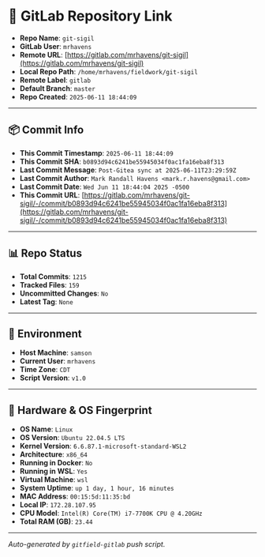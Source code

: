 # 🔗 GitLab Repository Link

- **Repo Name**: `git-sigil`
- **GitLab User**: `mrhavens`
- **Remote URL**: [https://gitlab.com/mrhavens/git-sigil](https://gitlab.com/mrhavens/git-sigil)
- **Local Repo Path**: `/home/mrhavens/fieldwork/git-sigil`
- **Remote Label**: `gitlab`
- **Default Branch**: `master`
- **Repo Created**: `2025-06-11 18:44:09`

---

## 📦 Commit Info

- **This Commit Timestamp**: `2025-06-11 18:44:09`
- **This Commit SHA**: `b0893d94c6241be55945034f0ac1fa16eba8f313`
- **Last Commit Message**: `Post-Gitea sync at 2025-06-11T23:29:59Z`
- **Last Commit Author**: `Mark Randall Havens <mark.r.havens@gmail.com>`
- **Last Commit Date**: `Wed Jun 11 18:44:04 2025 -0500`
- **This Commit URL**: [https://gitlab.com/mrhavens/git-sigil/-/commit/b0893d94c6241be55945034f0ac1fa16eba8f313](https://gitlab.com/mrhavens/git-sigil/-/commit/b0893d94c6241be55945034f0ac1fa16eba8f313)

---

## 📊 Repo Status

- **Total Commits**: `1215`
- **Tracked Files**: `159`
- **Uncommitted Changes**: `No`
- **Latest Tag**: `None`

---

## 🧽 Environment

- **Host Machine**: `samson`
- **Current User**: `mrhavens`
- **Time Zone**: `CDT`
- **Script Version**: `v1.0`

---

## 🧬 Hardware & OS Fingerprint

- **OS Name**: `Linux`
- **OS Version**: `Ubuntu 22.04.5 LTS`
- **Kernel Version**: `6.6.87.1-microsoft-standard-WSL2`
- **Architecture**: `x86_64`
- **Running in Docker**: `No`
- **Running in WSL**: `Yes`
- **Virtual Machine**: `wsl`
- **System Uptime**: `up 1 day, 1 hour, 16 minutes`
- **MAC Address**: `00:15:5d:11:35:bd`
- **Local IP**: `172.28.107.95`
- **CPU Model**: `Intel(R) Core(TM) i7-7700K CPU @ 4.20GHz`
- **Total RAM (GB)**: `23.44`

---

_Auto-generated by `gitfield-gitlab` push script._
